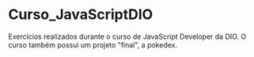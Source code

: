 # Curso_JavaScriptDIO
Exercícios realizados durante o curso de JavaScript Developer da DIO. O curso também possui um projeto "final", a pokedex.
